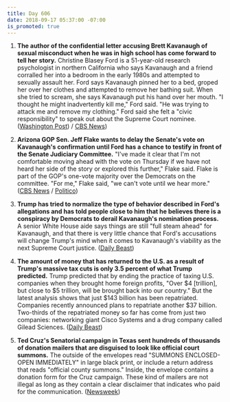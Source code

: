 ```yaml
---
title: Day 606
date: 2018-09-17 05:37:00 -07:00
is_promoted: true
---
```


1. **The author of the confidential letter accusing Brett Kavanaugh of sexual misconduct when he was in high school has come forward to tell her story.** Christine Blasey Ford is a 51-year-old research psychologist in northern California who says Kavanaugh and a friend corralled her into a bedroom in the early 1980s and attempted to sexually assault her. Ford says Kavanaugh pinned her to a bed, groped her over her clothes and attempted to remove her bathing suit. When she tried to scream, she says Kavanaugh put his hand over her mouth. "I thought he might inadvertently kill me," Ford said. "He was trying to attack me and remove my clothing." Ford said she felt a "civic responsibility" to speak out about the Supreme Court nominee. ([Washington Post](https://www.washingtonpost.com/investigations/california-professor-writer-of-confidential-brett-kavanaugh-letter-speaks-out-about-her-allegation-of-sexual-assault/2018/09/16/46982194-b846-11e8-94eb-3bd52dfe917b_story.html?utm_term=.b399d40ab21e)) / [CBS News](https://www.cbsnews.com/news/christine-blasey-ford-brett-kavanaugh-accuser-comes-forward-in-interview-with-the-washington-post/))

2. **Arizona GOP Sen. Jeff Flake wants to delay the Senate's vote on Kavanaugh's confirmation until Ford has a chance to testify in front of the Senate Judiciary Committee.** "I've made it clear that I'm not comfortable moving ahead with the vote on Thursday if we have not heard her side of the story or explored this further," Flake said. Flake is part of the GOP's one-vote majority over the Democrats on the committee. "For me," Flake said, "we can't vote until we hear more." ([CBS News](https://www.cbsnews.com/news/jeff-flake-says-brett-kavanaugh-accuser-christine-blasey-ford-must-be-heard-before-committee-vote/) / [Politico](https://www.politico.com/story/2018/09/16/kavanaugh-allegation-anonymous-republicans-825855))

3. **Trump has tried to normalize the type of behavior described in Ford's allegations and has told people close to him that he believes there is a conspiracy by Democrats to derail Kavanaugh's nomination process.** A senior White House aide says things are still "full steam ahead" for Kavanaugh, and that there is very little chance that Ford's accusations will change Trump's mind when it comes to Kavanaugh's viability as the next Supreme Court justice. ([Daily Beast](https://www.thedailybeast.com/trump-believes-there-is-a-conspiracy-to-submarine-the-kavanaugh-nomination))

4. **The amount of money that has returned to the U.S. as a result of Trump's massive tax cuts is only 3.5 percent of what Trump predicted.** Trump predicted that by ending the practice of taxing U.S. companies when they brought home foreign profits, "Over $4 \[trillion\], but close to $5 trillion, will be brought back into our country." But the latest analysis shows that just $143 billion has been repatriated. Companies recently announced plans to repatriate another $37 billion. Two-thirds of the repatriated money so far has come from just two companies: networking giant Cisco Systems and a drug company called Gilead Sciences. ([Daily Beast](https://www.thedailybeast.com/trump-tax-law-has-led-to-repatriation-of-just-3-of-the-cash-he-promised-it-would))

5. **Ted Cruz's Senatorial campaign in Texas sent hundreds of thousands of donation mailers that are disguised to look like official court summons.** The outside of the envelopes read "SUMMONS ENCLOSED- OPEN IMMEDIATELY" in large black print, or include a return address that reads "official county summons." Inside, the envelope contains a donation form for the Cruz campaign. These kind of mailers are not illegal as long as they contain a clear disclaimer that indicates who paid for the communication. ([Newsweek](https://www.newsweek.com/ted-cruz-beto-orourke-texas-election-midterms-letters-1123146))
